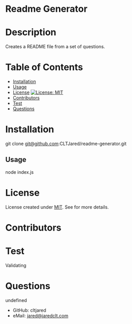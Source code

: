 # Readme Generator

  # Description
  Creates a README file from a set of questions.
  
  # Table of Contents
  * [Installation](#installation)
  * [Usage](#usage)
  * [License](#license) [![License: MIT](https://img.shields.io/badge/License-MIT-yellow.svg)](https://opensource.org/licenses/MIT)
  * [Contributors](#contributors)
  * [Test](#test)
  * [Questions](#questions)
  
  # Installation
  git clone git@github.com:CLTJared/readme-generator.git

  ## Usage
  node index.js

  # License
  License created under [MIT](https://choosealicense.com/licenses/mit). See for more details.
  
  # Contributors
  
  
  # Test
  Validating
  
  # Questions
  undefined
  * GitHub: cltjared
  * eMail: jared@jaredclt.com
